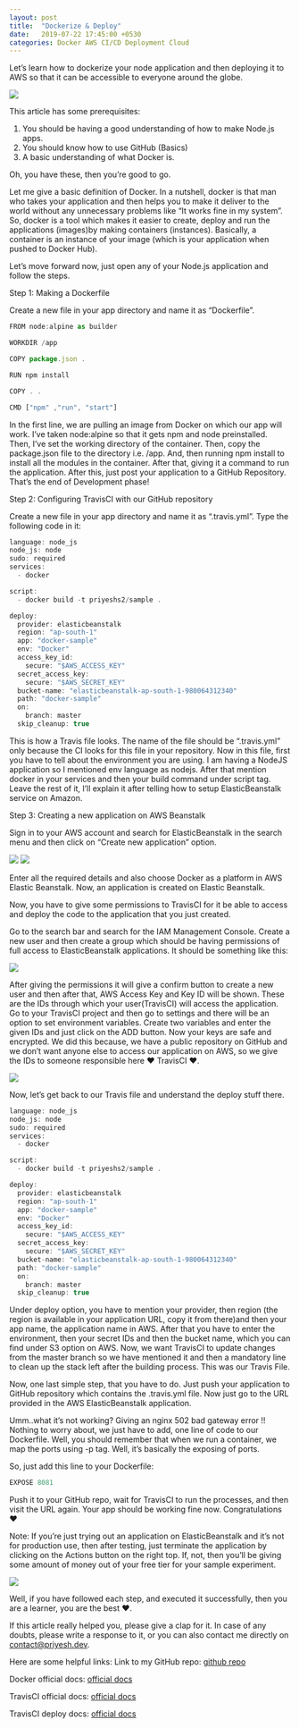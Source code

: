 ```yaml
---
layout: post
title:  "Dockerize & Deploy"
date:   2019-07-22 17:45:00 +0530
categories: Docker AWS CI/CD Deployment Cloud
---
```

Let’s learn how to dockerize your node application and then deploying it to AWS so that it can be accessible to everyone around the globe.

<img src="https://miro.medium.com/max/700/1*ovRuAuqPf4r2xpiWh71rUg.png" class="center">

This article has some prerequisites:
1. You should be having a good understanding of how to make Node.js apps.
2. You should know how to use GitHub (Basics)
3. A basic understanding of what Docker is.

Oh, you have these, then you’re good to go.

Let me give a basic definition of Docker. In a nutshell, docker is that man who takes your application and then helps you to make it deliver to the world without any unnecessary problems like “It works fine in my system”.
So, docker is a tool which makes it easier to create, deploy and run the applications (images)by making containers (instances).  Basically, a container is an instance of your image (which is your application when pushed to Docker Hub).

Let’s move forward now, just open any of your Node.js application and follow the steps.

Step 1: Making a Dockerfile

Create a new file in your app directory and name it as “Dockerfile”.

```javascript
FROM node:alpine as builder

WORKDIR /app

COPY package.json .

RUN npm install

COPY . .

CMD ["npm" ,"run", "start"]
```

In the first line, we are pulling an image from Docker on which our app will work. I’ve taken node:alpine so that it gets npm and node preinstalled.
Then, I’ve set the working directory of the container. Then, copy the package.json file to the directory i.e. /app. And, then running npm install to install all the modules in the container. After that, giving it a command to run the application.
After this, just post your application to a GitHub Repository.
That’s the end of Development phase!

Step 2: Configuring TravisCI with our GitHub repository

Create a new file in your app directory and name it as “.travis.yml”.
Type the following code in it:

```javascript
language: node_js
node_js: node
sudo: required
services:
  - docker

script:
  - docker build -t priyeshs2/sample .

deploy:
  provider: elasticbeanstalk
  region: "ap-south-1"
  app: "docker-sample"
  env: "Docker"
  access_key_id: 
    secure: "$AWS_ACCESS_KEY"
  secret_access_key:
    secure: "$AWS_SECRET_KEY"
  bucket-name: "elasticbeanstalk-ap-south-1-980064312340"
  path: "docker-sample"
  on:
    branch: master
  skip_cleanup: true
```

This is how a Travis file looks. The name of the file should be “.travis.yml” only because the CI looks for this file in your repository.
Now in this file, first you have to tell about the environment you are using. I am having a NodeJS application so I mentioned env language as nodejs. After that mention docker in your services and then your build command under script tag. Leave the rest of it, I’ll explain it after telling how to setup ElasticBeanstalk service on Amazon.

Step 3: Creating a new application on AWS Beanstalk

Sign in to your AWS account and search for ElasticBeanstalk in the search menu and then click on “Create new application” option.

<img src="https://miro.medium.com/max/700/1*W1rdd3WRz_atHdv3CEPkTw.png" class="center">

<img src="https://miro.medium.com/max/700/1*ObDkYF_Sej_m8sApT3pSxA.png" class="center">

Enter all the required details and also choose Docker as a platform in AWS Elastic Beanstalk. Now, an application is created on Elastic Beanstalk.

Now, you have to give some permissions to TravisCI for it be able to access and deploy the code to the application that you just created.

Go to the search bar and search for the IAM Management Console.
Create a new user and then create a group which should be having permissions of full access to ElasticBeanstalk applications. It should be something like this:

<img src="https://miro.medium.com/max/700/1*pa25Yg83xXfNAnw645xMrg.png" class="center">

After giving the permissions it will give a confirm button to create a new user and then after that, AWS Access Key and Key ID will be shown. These are the IDs through which your user(TravisCI) will access the application.
Go to your TravisCI project and then go to settings and there will be an option to set environment variables. Create two variables and enter the given IDs and just click on the ADD button. Now your keys are safe and encrypted. We did this because, we have a public repository on GitHub and we don’t want anyone else to access our application on AWS, so we give the IDs to someone responsible here 
❤ TravisCI ❤.

<img src="https://miro.medium.com/max/700/1*mX9qzCrGzS-UGlPz2BaByg.png" class="center">

Now, let’s get back to our Travis file and understand the deploy stuff there.

```javascript
language: node_js
node_js: node
sudo: required
services:
  - docker

script:
  - docker build -t priyeshs2/sample .

deploy:
  provider: elasticbeanstalk
  region: "ap-south-1"
  app: "docker-sample"
  env: "Docker"
  access_key_id: 
    secure: "$AWS_ACCESS_KEY"
  secret_access_key:
    secure: "$AWS_SECRET_KEY"
  bucket-name: "elasticbeanstalk-ap-south-1-980064312340"
  path: "docker-sample"
  on:
    branch: master
  skip_cleanup: true
```

Under deploy option, you have to mention your provider, then region (the region is available in your application URL, copy it from there)and then your app name, the application name in AWS.
After that you have to enter the environment, then your secret IDs and then the bucket name, which you can find under S3 option on AWS. Now, we want TravisCI to update changes from the master branch so we have mentioned it and then a mandatory line to clean up the stack left after the building process.
This was our Travis File.

Now, one last simple step, that you have to do. Just push your application to GitHub repository which contains the .travis.yml file.
Now just go to the URL provided in the AWS ElasticBeanstalk application.

Umm..what it’s not working? Giving an nginx 502 bad gateway error !!
Nothing to worry about, we just have to add, one line of code to our Dockerfile. Well, you should remember that when we run a container, we map the ports using -p tag. Well, it’s basically the exposing of ports.

So, just add this line to your Dockerfile:

```javascript
EXPOSE 8081
```

Push it to your GitHub repo, wait for TravisCI to run the processes, and then visit the URL again. Your app should be working fine now. Congratulations ❤

Note: If you’re just trying out an application on ElasticBeanstalk and it’s not for production use, then after testing, just terminate the application by clicking on the Actions button on the right top. If, not, then you’ll be giving some amount of money out of your free tier for your sample experiment.

<img src="https://miro.medium.com/max/700/1*zcWonvLOUpwcHrDoTlaTvw.png" class="center">

Well, if you have followed each step, and executed it successfully, then you are a learner, you are the best ❤.

If this article really helped you, please give a clap for it. In case of any doubts, please write a response to it, or you can also contact me directly on contact@priyesh.dev.

Here are some helpful links:
Link to my GitHub repo: [github repo](https://github.com/codejockey02/AapasKiBaat-AnonymousChatApp-)

Docker official docs: [official docs](https://docs.docker.com/develop/develop-images/dockerfile_best-practices/)

TravisCI official docs: [official docs](https://docs.travis-ci.com/user/docker/)

TravisCI deploy docs: [official docs](https://docs.travis-ci.com/user/deployment/elasticbeanstalk/)
